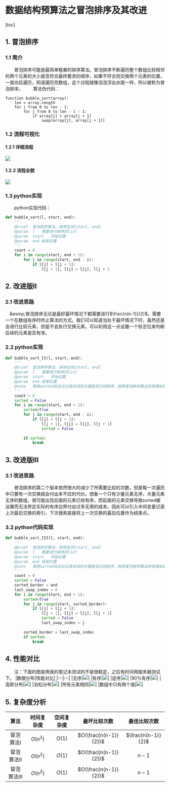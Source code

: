 # 数据结构预算法之冒泡排序及其改进
[toc]

## 1. 冒泡排序
### 1.1 简介
&emsp;&emsp;冒泡排序可能是最简单粗暴的排序算法。冒泡排序不断遍历整个数组比较相邻的两个元素的大小是否符合最终要求的顺序，如果不符合则交换两个元素的位置，一直向后遍历，知道遍历完数组，这个过程就像泡泡浮出水面一样，所以被称为冒泡排序。
&emsp;&emsp;算法伪代码：
```
function bubble_sort(array):
    len = array.length
    for i from 0 to len - 1:
        for j from 0 to len - i - 1:
            if array[j] > array[j + 1]
                swap(array[j], array[j + 1])
```
### 1.2 流程可视化
#### 1.2.1 详细流程
![](../../ppt/bubble_sort.gif)

#### 1.2.2 流程全貌
![](../../img/sort/gif/bubble_sort.gif)

### 1.3 python实现
&emsp;&emsp;python实现代码：
```python
def bubble_sort(l, start, end):
    '''
    @brief  冒泡排序算法，排序区间[start, end]
    @param  l   需要进行排序的list
    @param  start   开始位置
    @param  end 结束位置
    '''
    count = 0
    for i in range(start, end + 1):
        for j in range(start, end - i):
            if l[j] > l[j + 1]:
                l[j + 1], l[j] = l[j], l[j + 1
```

## 2. 改进版II
### 2.1 改进思路
&emsp;&esmp;冒泡排序无论是最好最坏情况下都需要进行$\frac{n(n-1)}{2}$，需要一个在数组有序时终止算法的方式。我们可以知道当处于最坏情况下时，虽然还是会进行比较元素，但是不会执行交换元素，可以利用这一点设置一个标志位来判断后续的元素是否有序。

### 2.2 python实现
```python
def bubble_sort_II(l, start, end):
    '''
    @brief  冒泡排序算法，排序区间[start, end]
    @param  l   需要进行排序的list
    @param  start   开始位置
    @param  end 结束位置
    @note   使用sorted标志位记录后续的位置是否已经排序，按照冒泡排序算法的思路如果已经后面的位置未经过交换元素，后面一定已经有序
    '''
    count = 0
    sorted = False
    for i in range(start, end + 1):
        sorted=True
        for j in range(start, end - i):
            if l[j] > l[j + 1]:
                l[j + 1], l[j] = l[j], l[j + 1]
                sorted = False
                
        if sorted:
            break
```
## 3. 改进版III
### 3.1 改进思路
&emsp;&emsp;冒泡排序的第二个版本依然很大的减少了所需要比较的次数，但是每一次遍历中只要有一次交换就会付出本不应的代价。想象一个只有少量元素无序，大量元素无序的数组，很可能出现后面的元素已经有序，而前面的元素交换导致sorted被设置而无法界定实际的有序边界付出过多无用的成本。因此可以引入中间变量记录上次最后交换的索引，下次搜索直接将上一次交换的最后位置作为结束点。
### 3.2 python代码实现
```python
def bubble_sort_III(l, start, end):
    '''
    @brief  冒泡排序算法，排序区间[start, end]
    @param  l   需要进行排序的list
    @param  start   开始位置
    @param  end 结束位置
    @note   使用sorted标志位记录后续的位置是否已经排序，按照冒泡排序算法的思路如果已经后面的位置未经过交换元素，后面一定已经有序
    '''
    count = 0
    sorted = False
    sorted_border = end
    last_swap_index = 0
    for i in range(start, end + 1):
        sorted=True
        for j in range(start, sorted_border):
            if l[j] > l[j + 1]:
                l[j + 1], l[j] = l[j], l[j + 1]
                sorted = False
                last_swap_index = j
                
        sorted_border = last_swap_index
        if sorted:
            break
```
## 4. 性能对比
&emsp;&emsp;注：下面的图是用我的笔记本测试的不是很稳定，之后有时间用服务器测试下。
|数据分布|性能对比|
|:-:|:-:|
|无序|![](../../img/sort/performance/bubble/int.png)|
|有序|![](../../img/sort/performance/bubble/int_sort.png)|
|逆序|![](../../img/sort/performance/bubble/int_sort_reverse.png)|
|90%有序|![](../../img/sort/performance/bubble/int_sort90.png)|
|高斯分布|![](../../img/sort/performance/bubble/norm.png)|
|泊松分布|![](../../img/sort/performance/bubble/poiss.png)|
|所有元素相同|![](../../img/sort/performance/bubble/same.png)|
|数组中只有两个值|![](../../img/sort/performance/bubble/bin.png)|

## 5. 复杂度分析
|算法|时间复杂度|空间复杂度|最坏比较次数|最佳比较次数|
:-:|:-:|:-:|:-:|:-:|
|冒泡算法I|$O(n^2)$|$O(1)$|$O(\frac{n(n-1)}{2})$|$\frac{n(n-1)}{2}$|
|冒泡算法II|$O(n^2)$|$O(1)$|$O(\frac{n(n-1)}{2})$|$n-1$|
|冒泡算法III|$O(n^2)$|$O(1)$|$O(\frac{n(n-1)}{2})$|$n-1$|